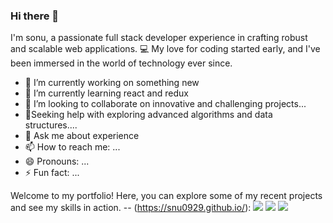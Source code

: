 ### Hi there 👋
I'm sonu, a passionate full stack developer experience in crafting robust and scalable web applications. 💻 My love for coding started early, and I've been immersed in the world of technology ever since.



- 🔭 I’m currently working on something new
- 🌱 I’m currently learning react and redux
- 👯 I’m looking to collaborate on innovative and challenging projects...
- 🤔Seeking help with exploring advanced algorithms and data structures....
- 💬 Ask me about experience 
- 📫 How to reach me: ...
- 😄 Pronouns: ...
- ⚡ Fun fact: ...

Welcome to my portfolio! Here, you can explore some of my recent projects and see my skills in action.
-- (https://snu0929.github.io/):
<img id="github-streak-stats" src="https://github-readme-streak-stats.herokuapp.com/?user=snu0929&theme=dark"/>
<img id="github-stats-card" src="https://github-readme-stats.vercel.app/api?username=snu0929&show_icons=true&theme=dark"/>
<img  id="github-top-langs"  src="https://github-readme-stats.vercel.app/api/top-langs/?username=snu0929&theme=dark"/>
